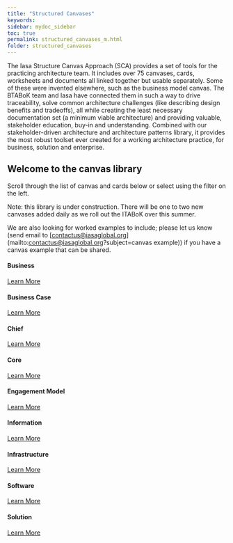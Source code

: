 ```yaml
---
title: "Structured Canvases"
keywords: 
sidebar: mydoc_sidebar
toc: true
permalink: structured_canvases_m.html
folder: structured_canvases
---
```


The Iasa Structure Canvas Approach (SCA) provides a set of tools for the practicing architecture team. It includes over 75 canvases, cards, worksheets and documents all linked together but usable separately. Some of these were invented elsewhere, such as the business model canvas. The BTABoK team and Iasa have connected them in such a way to drive traceability, solve common architecture challenges (like describing design benefits and tradeoffs), all while creating the least necessary documentation set (a minimum viable architecture) and providing valuable, stakeholder education, buy-in and understanding. Combined with our stakeholder-driven architecture and architecture patterns library, it provides the most robust toolset ever created for a working architecture practice, for business, solution and enterprise.


## Welcome to the canvas library

Scroll through the list of canvas and cards below or select using the filter on the left.

Note: this library is under construction. There will be one to two new canvases added daily as we roll out the ITABoK over this summer.

We are also looking for worked examples to include; please let us know (send email to [contactus@iasaglobal.org](mailto:contactus@iasaglobal.org?subject=canvas example)) if you have a canvas example that can be shared.

<div class="row">
         <div class="col-md-4 col-sm-6">
             <div class="panel panel-default text-center">
                 <div class="panel-heading">
                     <span class="fa-stack fa-5x">
                           <i class="fa fa-circle fa-stack-2x text-primary"></i>
                           <i class="fa fa-building fa-stack-1x fa-inverse"></i>
                     </span>
                 </div>
                 <div class="panel-body">
                     <h4>Business</h4>
                     <a href="business_sc.html" class="btn btn-primary">Learn More</a>
                 </div>
             </div>
         </div>
         <div class="col-md-4 col-sm-6">
             <div class="panel panel-default text-center">
                 <div class="panel-heading">
                     <span class="fa-stack fa-5x">
                           <i class="fa fa-circle fa-stack-2x text-primary"></i>
                           <i class="fa fa-folder-open fa-stack-1x fa-inverse"></i>
                     </span>
                 </div>
                 <div class="panel-body">
                     <h4>Business Case</h4>
                     <a href="business_case_sc.html" class="btn btn-primary">Learn More</a>
                 </div>
             </div>
         </div>
         <div class="col-md-4 col-sm-6">
             <div class="panel panel-default text-center">
                 <div class="panel-heading">
                     <span class="fa-stack fa-5x">
                           <i class="fa fa-circle fa-stack-2x text-primary"></i>
                           <i class="fa fa-user fa-stack-1x fa-inverse"></i>
                     </span>
                 </div>
                 <div class="panel-body">
                     <h4>Chief</h4>
                     <a href="chief_sc.html" class="btn btn-primary">Learn More</a>
                 </div>
             </div>
         </div>
</div>

<div class="row">
         <div class="col-md-4 col-sm-6">
             <div class="panel panel-default text-center">
                 <div class="panel-heading">
                     <span class="fa-stack fa-5x">
                           <i class="fa fa-circle fa-stack-2x text-primary"></i>
                           <i class="fa fa-globe fa-stack-1x fa-inverse"></i>
                     </span>
                 </div>
                 <div class="panel-body">
                     <h4>Core</h4>
                     <a href="core_sc.html" class="btn btn-primary">Learn More</a>
                 </div>
             </div>
         </div>
         <div class="col-md-4 col-sm-6">
             <div class="panel panel-default text-center">
                 <div class="panel-heading">
                     <span class="fa-stack fa-5x">
                           <i class="fa fa-circle fa-stack-2x text-primary"></i>
                           <i class="fa fa-id-badge fa-stack-1x fa-inverse"></i>
                     </span>
                 </div>
                 <div class="panel-body">
                     <h4>Engagement Model</h4>
                     <a href="engagement_model_sc.html" class="btn btn-primary">Learn More</a>
                 </div>
             </div>
         </div>
         <div class="col-md-4 col-sm-6">
             <div class="panel panel-default text-center">
                 <div class="panel-heading">
                     <span class="fa-stack fa-5x">
                           <i class="fa fa-circle fa-stack-2x text-primary"></i>
                           <i class="fa fa-info-circle fa-stack-1x fa-inverse"></i>
                     </span>
                 </div>
                 <div class="panel-body">
                     <h4>Information</h4>
                     <a href="information_sc.html" class="btn btn-primary">Learn More</a>
                 </div>
             </div>
         </div>
</div>

<div class="row">
         <div class="col-md-4 col-sm-6">
             <div class="panel panel-default text-center">
                 <div class="panel-heading">
                     <span class="fa-stack fa-5x">
                           <i class="fa fa-circle fa-stack-2x text-primary"></i>
                           <i class="fa fa-shield fa-stack-1x fa-inverse"></i>
                     </span>
                 </div>
                 <div class="panel-body">
                     <h4>Infrastructure</h4>
                     <a href="infrastructure_sc.html" class="btn btn-primary">Learn More</a>
                 </div>
             </div>
         </div>
         <div class="col-md-4 col-sm-6">
             <div class="panel panel-default text-center">
                 <div class="panel-heading">
                     <span class="fa-stack fa-5x">
                           <i class="fa fa-circle fa-stack-2x text-primary"></i>
                           <i class="fa fa-code fa-stack-1x fa-inverse"></i>
                     </span>
                 </div>
                 <div class="panel-body">
                     <h4>Software</h4>
                     <a href="software_sc.html" class="btn btn-primary">Learn More</a>
                 </div>
             </div>
         </div>
         <div class="col-md-4 col-sm-6">
             <div class="panel panel-default text-center">
                 <div class="panel-heading">
                     <span class="fa-stack fa-5x">
                           <i class="fa fa-circle fa-stack-2x text-primary"></i>
                           <i class="fa fa-cloud-upload fa-stack-1x fa-inverse"></i>
                     </span>
                 </div>
                 <div class="panel-body">
                     <h4>Solution</h4>
                     <a href="solution_sc.html" class="btn btn-primary">Learn More</a>
                 </div>
             </div>
         </div>
</div>


